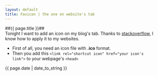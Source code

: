 ```yaml
---
layout: default
title: Favicon | the one on website's tab
---
```


##{{ page.title }}##           
Tonight I want to add an icon on my blog's tab. Thanks to [stackoverflow](http://stackoverflow.com/questions/4888377/how-to-add-a-browser-tab-icon-for-a-website), I know how to apply it to my websites.
* First of all, you need an icon file with **.ico** format.      
* Then you add this `<link rel="shortcut icon" href="your icon's link">` to your webpage's `<head>`      

{{ page.date | date_to_string }}